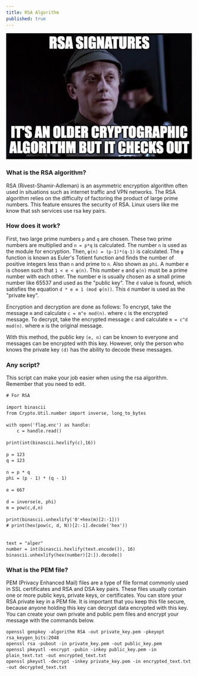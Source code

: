```yaml
---
title: RSA Algorithm
published: true
---
```


![rsa](/assets/rsa.jpg)

### [](#header-3)What is the RSA algorithm?
RSA (Rivest-Shamir-Adleman) is an asymmetric encryption algorithm often used in situations such as internet traffic and VPN networks. The RSA algorithm relies on the difficulty of factoring the product of large prime numbers. This feature ensures the security of RSA. Linux users like me know that ssh services use rsa key pairs.

### [](#header-3)How does it work?
First, two large prime numbers ```p``` and ```q``` are chosen. These two prime numbers are multiplied and ```n = p*q``` is calculated. The number ```n``` is used as the module for encryption. Then, ```φ(n) = (p-1)*(q-1)``` is calculated. The ```φ``` function is known as Euler's Totient function and finds the number of positive integers less than ```n``` and prime to ```n```. Also shown as ```phi```. A number e is chosen such that ```1 < e < φ(n)```. This number ```e``` and ```φ(n)``` must be a prime number with each other. The number e is usually chosen as a small prime number like 65537 and used as the "public key". The ```d``` value is found, which satisfies the equation ```d * e ≡ 1 (mod φ(n))```. This ```d``` number is used as the "private key".

Encryption and decryption are done as follows:
To encrypt, take the message ```m``` and calculate ```c = m^e mod(n)```. where ```c``` is the encrypted message.
To decrypt, take the encrypted message ```c``` and calculate ```m = c^d mod(n)```. where ```m``` is the original message.

With this method, the public key ```(e, n)``` can be known to everyone and messages can be encrypted with this key. However, only the person who knows the private key ```(d)``` has the ability to decode these messages.

### [](#header-3)Any script?
This script can make your job easier when using the rsa algorithm. Remember that you need to edit.
```
# For RSA

import binascii
from Crypto.Util.number import inverse, long_to_bytes

with open('flag.enc') as handle:
    c = handle.read()

print(int(binascii.hexlify(c),16))

p = 123
q = 123

n = p * q
phi = (p - 1) * (q - 1)

e = 667

d = inverse(e, phi)
m = pow(c,d,n)

print(binascii.unhexlify('0'+hex(m)[2:-1]))
# print(hex(pow(c, d, N))[2:-1].decode('hex'))


text = "alper"
number = int(binascii.hexlify(text.encode()), 16) 
binascii.unhexlify(hex(number)[2:]).decode()
```

### [](#header-3)What is the PEM file?
PEM (Privacy Enhanced Mail) files are a type of file format commonly used in SSL certificates and RSA and DSA key pairs. These files usually contain one or more public keys, private keys, or certificates. You can store your RSA private key in a PEM file. It is important that you keep this file secure, because anyone holding this key can decrypt data encrypted with this key. You can create your own private and public pem files and encrypt your message with the commands below.

```
openssl genpkey -algorithm RSA -out private_key.pem -pkeyopt rsa_keygen_bits:2048
openssl rsa -pubout -in private_key.pem -out public_key.pem
openssl pkeyutl -encrypt -pubin -inkey public_key.pem -in plain_text.txt -out encrypted_text.txt
openssl pkeyutl -decrypt -inkey private_key.pem -in encrypted_text.txt -out decrypted_text.txt
```


